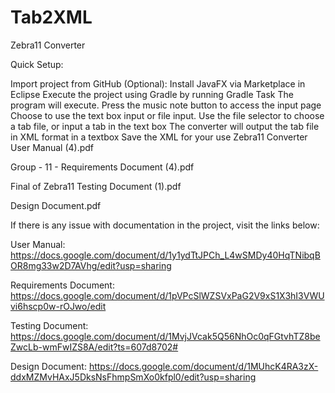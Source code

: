# Tab2XML

Zebra11 Converter 

Quick Setup:

Import project from GitHub
(Optional): Install JavaFX via Marketplace in Eclipse
Execute the project using Gradle by running Gradle Task
The program will execute. Press the music note button to access the input page
Choose to use the text box input or file input.
Use the file selector to choose a tab file, or input a tab in the text box
The converter will output the tab file in XML format in a textbox
Save the XML for your use
Zebra11 Converter User Manual (4).pdf

Group - 11 - Requirements Document (4).pdf

Final of Zebra11 Testing Document (1).pdf

Design Document.pdf

If there is any issue with documentation in the project, visit the links below:

User Manual: https://docs.google.com/document/d/1y1ydTtJPCh_L4wSMDy40HqTNibqBOR8mg33w2D7AVhg/edit?usp=sharing

Requirements Document: https://docs.google.com/document/d/1pVPcSlWZSVxPaG2V9xS1X3hI3VWUvi6hscp0w-rOJwo/edit

Testing Document: https://docs.google.com/document/d/1MvjJVcak5Q56NhOc0qFGtvhTZ8beZwcLb-wmFwIZS8A/edit?ts=607d8702#

Design Document: https://docs.google.com/document/d/1MUhcK4RA3zX-ddxMZMvHAxJ5DksNsFhmpSmXo0kfpl0/edit?usp=sharing
